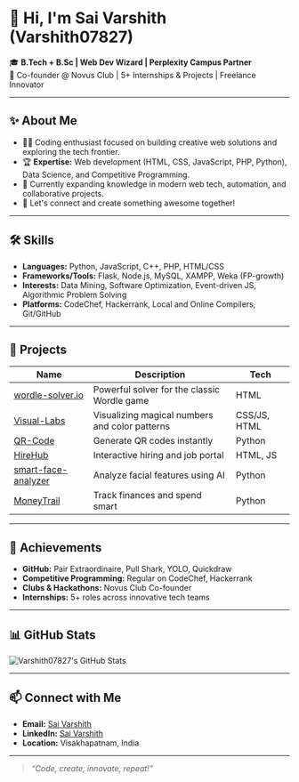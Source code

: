 # 👋 Hi, I'm Sai Varshith (Varshith07827)

🎓 **B.Tech + B.Sc | Web Dev Wizard | Perplexity Campus Partner**  
🚀 Co-founder @ Novus Club | 5+ Internships & Projects | Freelance Innovator

---

## ✨ About Me

- 👨‍💻 Coding enthusiast focused on building creative web solutions and exploring the tech frontier.
- 🏆 **Expertise:** Web development (HTML, CSS, JavaScript, PHP, Python), Data Science, and Competitive Programming.
- 🌱 Currently expanding knowledge in modern web tech, automation, and collaborative projects.
- 🤝 Let's connect and create something awesome together!

---

## 🛠️ Skills

- **Languages:** Python, JavaScript, C++, PHP, HTML/CSS
- **Frameworks/Tools:** Flask, Node.js, MySQL, XAMPP, Weka (FP-growth)
- **Interests:** Data Mining, Software Optimization, Event-driven JS, Algorithmic Problem Solving
- **Platforms:** CodeChef, Hackerrank, Local and Online Compilers, Git/GitHub

---

## 🚀 Projects

| Name                              | Description                                                        | Tech         |
|------------------------------------|--------------------------------------------------------------------|--------------|
| [wordle-solver.io](https://github.com/Varshith07827/wordle-solver.io)      | Powerful solver for the classic Wordle game                        | HTML         |
| [Visual-Labs](https://github.com/Varshith07827/Visual-Labs)        | Visualizing magical numbers and color patterns                     | CSS/JS, HTML |
| [QR-Code](https://github.com/Varshith07827/QR-Code)                | Generate QR codes instantly                                        | Python       |
| [HireHub](https://github.com/Varshith07827/HireHub)                | Interactive hiring and job portal                                  | HTML, JS     |
| [smart-face-analyzer](https://github.com/Varshith07827/smart-face-analyzer) | Analyze facial features using AI                                   | Python       |
| [MoneyTrail](https://github.com/Varshith07827/MoneyTrail)          | Track finances and spend smart                                     | Python       |

---

## 🏅 Achievements

- **GitHub:** Pair Extraordinaire, Pull Shark, YOLO, Quickdraw
- **Competitive Programming:** Regular on CodeChef, Hackerrank
- **Clubs & Hackathons:** Novus Club Co-founder
- **Internships:** 5+ roles across innovative tech teams

---

## 📊 GitHub Stats

![Varshith07827's GitHub Stats](https://github-readme-stats.vercel.app/api?username=Varshith07827&show_icons=true&theme=tokyonight)

---

## 📫 Connect with Me

- **Email:** [Sai Varshith](mailto:alonewalker07827@gmail.com)
- **LinkedIn:** [Sai Varshith](https://www.linkedin.com/in/venkata-sai-varshith-s-1889442a6)
- **Location:** Visakhapatnam, India

---

> *“Code, create, innovate, repeat!”*

